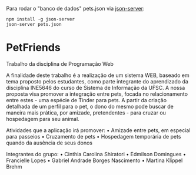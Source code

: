 
Para rodar o "banco de dados" pets.json via [json-server](https://www.npmjs.com/package/json-server):

```npm install -g json-server```
<br>
```json-server pets.json```

# PetFriends
Trabalho da disciplina de Programação Web

A finalidade deste trabalho é a realização de um sistema WEB, baseado em tema proposto pelos estudantes, como parte integrante do aprendizado da disciplina INE5646 do curso de Sistema de Informação da UFSC.
A nossa proposta visa promover a integração entre pets, focada no relacionamento entre estes - uma espécie de Tinder para pets. A partir da criação detalhada de um perfil para o pet, o dono do mesmo pode buscar de maneira mais prática, por amizade, pretendentes - para cruzar ou hospedagem para seu animal.

Atividades que a aplicação irá promover:
•	Amizade entre pets, em especial para passeios
•	Cruzamento de pets
•	Hospedagem temporária de pets quando da ausência de seus donos

Integrantes do grupo:
•	Cinthia Carolina Shiratori
•	Edmilson Domingues
•	Francielle Lopes
•	Gabriel Andrade Borges Nascimento
•	Martina Klippel Brehm

